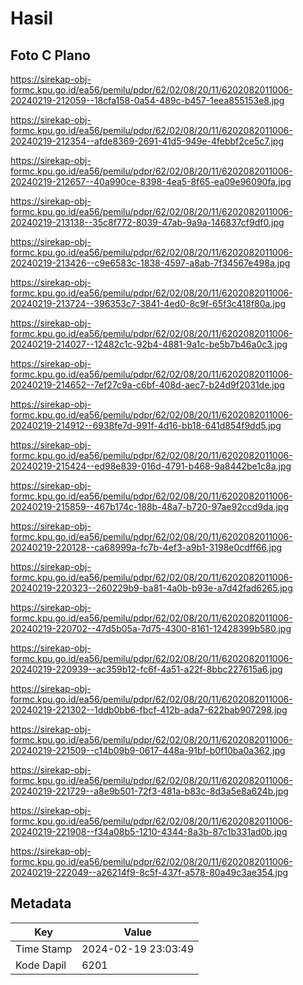 # Hasil

## Foto C Plano

https://sirekap-obj-formc.kpu.go.id/ea56/pemilu/pdpr/62/02/08/20/11/6202082011006-20240219-212059--18cfa158-0a54-489c-b457-1eea855153e8.jpg

https://sirekap-obj-formc.kpu.go.id/ea56/pemilu/pdpr/62/02/08/20/11/6202082011006-20240219-212354--afde8369-2691-41d5-949e-4febbf2ce5c7.jpg

https://sirekap-obj-formc.kpu.go.id/ea56/pemilu/pdpr/62/02/08/20/11/6202082011006-20240219-212657--40a990ce-8398-4ea5-8f65-ea09e96090fa.jpg

https://sirekap-obj-formc.kpu.go.id/ea56/pemilu/pdpr/62/02/08/20/11/6202082011006-20240219-213138--35c8f772-8039-47ab-9a9a-146837cf9df0.jpg

https://sirekap-obj-formc.kpu.go.id/ea56/pemilu/pdpr/62/02/08/20/11/6202082011006-20240219-213426--c9e6583c-1838-4597-a8ab-7f34567e498a.jpg

https://sirekap-obj-formc.kpu.go.id/ea56/pemilu/pdpr/62/02/08/20/11/6202082011006-20240219-213724--396353c7-3841-4ed0-8c9f-65f3c418f80a.jpg

https://sirekap-obj-formc.kpu.go.id/ea56/pemilu/pdpr/62/02/08/20/11/6202082011006-20240219-214027--12482c1c-92b4-4881-9a1c-be5b7b46a0c3.jpg

https://sirekap-obj-formc.kpu.go.id/ea56/pemilu/pdpr/62/02/08/20/11/6202082011006-20240219-214652--7ef27c9a-c6bf-408d-aec7-b24d9f2031de.jpg

https://sirekap-obj-formc.kpu.go.id/ea56/pemilu/pdpr/62/02/08/20/11/6202082011006-20240219-214912--6938fe7d-991f-4d16-bb18-641d854f9dd5.jpg

https://sirekap-obj-formc.kpu.go.id/ea56/pemilu/pdpr/62/02/08/20/11/6202082011006-20240219-215424--ed98e839-016d-4791-b468-9a8442be1c8a.jpg

https://sirekap-obj-formc.kpu.go.id/ea56/pemilu/pdpr/62/02/08/20/11/6202082011006-20240219-215859--467b174c-188b-48a7-b720-97ae92ccd9da.jpg

https://sirekap-obj-formc.kpu.go.id/ea56/pemilu/pdpr/62/02/08/20/11/6202082011006-20240219-220128--ca68999a-fc7b-4ef3-a9b1-3198e0cdff66.jpg

https://sirekap-obj-formc.kpu.go.id/ea56/pemilu/pdpr/62/02/08/20/11/6202082011006-20240219-220323--260229b9-ba81-4a0b-b93e-a7d42fad6265.jpg

https://sirekap-obj-formc.kpu.go.id/ea56/pemilu/pdpr/62/02/08/20/11/6202082011006-20240219-220702--47d5b05a-7d75-4300-8161-12428399b580.jpg

https://sirekap-obj-formc.kpu.go.id/ea56/pemilu/pdpr/62/02/08/20/11/6202082011006-20240219-220939--ac359b12-fc6f-4a51-a22f-8bbc227615a6.jpg

https://sirekap-obj-formc.kpu.go.id/ea56/pemilu/pdpr/62/02/08/20/11/6202082011006-20240219-221302--1ddb0bb6-fbcf-412b-ada7-622bab907298.jpg

https://sirekap-obj-formc.kpu.go.id/ea56/pemilu/pdpr/62/02/08/20/11/6202082011006-20240219-221509--c14b09b9-0617-448a-91bf-b0f10ba0a362.jpg

https://sirekap-obj-formc.kpu.go.id/ea56/pemilu/pdpr/62/02/08/20/11/6202082011006-20240219-221729--a8e9b501-72f3-481a-b83c-8d3a5e8a624b.jpg

https://sirekap-obj-formc.kpu.go.id/ea56/pemilu/pdpr/62/02/08/20/11/6202082011006-20240219-221908--f34a08b5-1210-4344-8a3b-87c1b331ad0b.jpg

https://sirekap-obj-formc.kpu.go.id/ea56/pemilu/pdpr/62/02/08/20/11/6202082011006-20240219-222049--a26214f9-8c5f-437f-a578-80a49c3ae354.jpg


## Metadata

| Key        | Value               |
| ---------- | ------------------- |
| Time Stamp | 2024-02-19 23:03:49 |
| Kode Dapil | 6201                |



